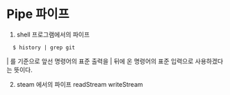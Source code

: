 # Pipe 파이프

1) shell 프로그램에서의 파이프

``` shell
  $ history | grep git
```

| 를 기준으로 앞선 명령어의 표준 출력을 | 뒤에 온 명령어의 표준 입력으로 사용하겠다는 뜻이다.

 2) steam 에서의 파이프
 readStream
 writeStream
